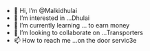 - 👋 Hi, I’m @Malkidhulai
- 👀 I’m interested in ...Dhulai
- 🌱 I’m currently learning ... to earn money
- 💞️ I’m looking to collaborate on ...Transporters
- 📫 How to reach me ...on the door servic3e

<!---
Malkidhulai/Malkidhulai is a ✨ special ✨ repository because its `README.md` (this file) appears on your GitHub profile.
You can click the Preview link to take a look at your changes.
--->
